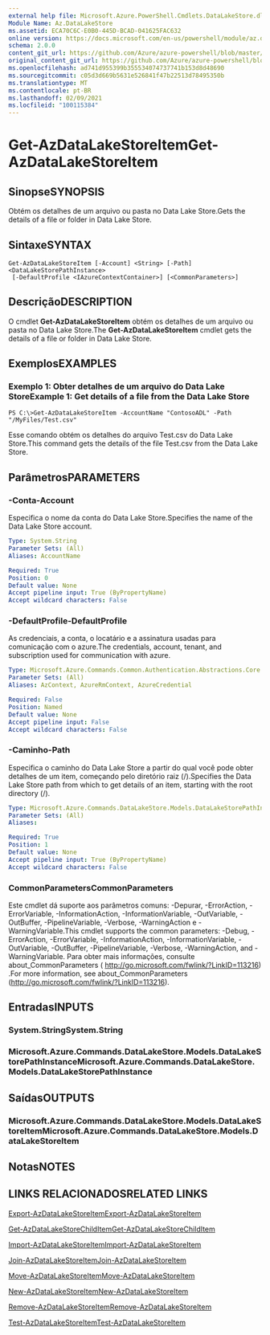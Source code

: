 ```yaml
---
external help file: Microsoft.Azure.PowerShell.Cmdlets.DataLakeStore.dll-Help.xml
Module Name: Az.DataLakeStore
ms.assetid: ECA70C6C-E0B0-445D-BCAD-041625FAC632
online version: https://docs.microsoft.com/en-us/powershell/module/az.datalakestore/get-azdatalakestoreitem
schema: 2.0.0
content_git_url: https://github.com/Azure/azure-powershell/blob/master/src/DataLakeStore/DataLakeStore/help/Get-AzDataLakeStoreItem.md
original_content_git_url: https://github.com/Azure/azure-powershell/blob/master/src/DataLakeStore/DataLakeStore/help/Get-AzDataLakeStoreItem.md
ms.openlocfilehash: ad741d955399b355534074737741b153d8d48690
ms.sourcegitcommit: c05d3d669b5631e526841f47b22513d78495350b
ms.translationtype: MT
ms.contentlocale: pt-BR
ms.lasthandoff: 02/09/2021
ms.locfileid: "100115384"
---
```

# <span data-ttu-id="d4043-101">Get-AzDataLakeStoreItem</span><span class="sxs-lookup"><span data-stu-id="d4043-101">Get-AzDataLakeStoreItem</span></span>

## <span data-ttu-id="d4043-102">Sinopse</span><span class="sxs-lookup"><span data-stu-id="d4043-102">SYNOPSIS</span></span>
<span data-ttu-id="d4043-103">Obtém os detalhes de um arquivo ou pasta no Data Lake Store.</span><span class="sxs-lookup"><span data-stu-id="d4043-103">Gets the details of a file or folder in Data Lake Store.</span></span>

## <span data-ttu-id="d4043-104">Sintaxe</span><span class="sxs-lookup"><span data-stu-id="d4043-104">SYNTAX</span></span>

```
Get-AzDataLakeStoreItem [-Account] <String> [-Path] <DataLakeStorePathInstance>
 [-DefaultProfile <IAzureContextContainer>] [<CommonParameters>]
```

## <span data-ttu-id="d4043-105">Descrição</span><span class="sxs-lookup"><span data-stu-id="d4043-105">DESCRIPTION</span></span>
<span data-ttu-id="d4043-106">O cmdlet **Get-AzDataLakeStoreItem** obtém os detalhes de um arquivo ou pasta no Data Lake Store.</span><span class="sxs-lookup"><span data-stu-id="d4043-106">The **Get-AzDataLakeStoreItem** cmdlet gets the details of a file or folder in Data Lake Store.</span></span>

## <span data-ttu-id="d4043-107">Exemplos</span><span class="sxs-lookup"><span data-stu-id="d4043-107">EXAMPLES</span></span>

### <span data-ttu-id="d4043-108">Exemplo 1: Obter detalhes de um arquivo do Data Lake Store</span><span class="sxs-lookup"><span data-stu-id="d4043-108">Example 1: Get details of a file from the Data Lake Store</span></span>
```
PS C:\>Get-AzDataLakeStoreItem -AccountName "ContosoADL" -Path "/MyFiles/Test.csv"
```

<span data-ttu-id="d4043-109">Esse comando obtém os detalhes do arquivo Test.csv do Data Lake Store.</span><span class="sxs-lookup"><span data-stu-id="d4043-109">This command gets the details of the file Test.csv from the Data Lake Store.</span></span>

## <span data-ttu-id="d4043-110">Parâmetros</span><span class="sxs-lookup"><span data-stu-id="d4043-110">PARAMETERS</span></span>

### <span data-ttu-id="d4043-111">-Conta</span><span class="sxs-lookup"><span data-stu-id="d4043-111">-Account</span></span>
<span data-ttu-id="d4043-112">Especifica o nome da conta do Data Lake Store.</span><span class="sxs-lookup"><span data-stu-id="d4043-112">Specifies the name of the Data Lake Store account.</span></span>

```yaml
Type: System.String
Parameter Sets: (All)
Aliases: AccountName

Required: True
Position: 0
Default value: None
Accept pipeline input: True (ByPropertyName)
Accept wildcard characters: False
```

### <span data-ttu-id="d4043-113">-DefaultProfile</span><span class="sxs-lookup"><span data-stu-id="d4043-113">-DefaultProfile</span></span>
<span data-ttu-id="d4043-114">As credenciais, a conta, o locatário e a assinatura usadas para comunicação com o azure.</span><span class="sxs-lookup"><span data-stu-id="d4043-114">The credentials, account, tenant, and subscription used for communication with azure.</span></span>

```yaml
Type: Microsoft.Azure.Commands.Common.Authentication.Abstractions.Core.IAzureContextContainer
Parameter Sets: (All)
Aliases: AzContext, AzureRmContext, AzureCredential

Required: False
Position: Named
Default value: None
Accept pipeline input: False
Accept wildcard characters: False
```

### <span data-ttu-id="d4043-115">-Caminho</span><span class="sxs-lookup"><span data-stu-id="d4043-115">-Path</span></span>
<span data-ttu-id="d4043-116">Especifica o caminho do Data Lake Store a partir do qual você pode obter detalhes de um item, começando pelo diretório raiz (/).</span><span class="sxs-lookup"><span data-stu-id="d4043-116">Specifies the Data Lake Store path from which to get details of an item, starting with the root directory (/).</span></span>

```yaml
Type: Microsoft.Azure.Commands.DataLakeStore.Models.DataLakeStorePathInstance
Parameter Sets: (All)
Aliases:

Required: True
Position: 1
Default value: None
Accept pipeline input: True (ByPropertyName)
Accept wildcard characters: False
```

### <span data-ttu-id="d4043-117">CommonParameters</span><span class="sxs-lookup"><span data-stu-id="d4043-117">CommonParameters</span></span>
<span data-ttu-id="d4043-118">Este cmdlet dá suporte aos parâmetros comuns: -Depurar, -ErrorAction, -ErrorVariable, -InformationAction, -InformationVariable, -OutVariable, -OutBuffer, -PipelineVariable, -Verbose, -WarningAction e -WarningVariable.</span><span class="sxs-lookup"><span data-stu-id="d4043-118">This cmdlet supports the common parameters: -Debug, -ErrorAction, -ErrorVariable, -InformationAction, -InformationVariable, -OutVariable, -OutBuffer, -PipelineVariable, -Verbose, -WarningAction, and -WarningVariable.</span></span> <span data-ttu-id="d4043-119">Para obter mais informações, consulte about_CommonParameters ( http://go.microsoft.com/fwlink/?LinkID=113216) .</span><span class="sxs-lookup"><span data-stu-id="d4043-119">For more information, see about_CommonParameters (http://go.microsoft.com/fwlink/?LinkID=113216).</span></span>

## <span data-ttu-id="d4043-120">Entradas</span><span class="sxs-lookup"><span data-stu-id="d4043-120">INPUTS</span></span>

### <span data-ttu-id="d4043-121">System.String</span><span class="sxs-lookup"><span data-stu-id="d4043-121">System.String</span></span>

### <span data-ttu-id="d4043-122">Microsoft.Azure.Commands.DataLakeStore.Models.DataLakeStorePathInstance</span><span class="sxs-lookup"><span data-stu-id="d4043-122">Microsoft.Azure.Commands.DataLakeStore.Models.DataLakeStorePathInstance</span></span>

## <span data-ttu-id="d4043-123">Saídas</span><span class="sxs-lookup"><span data-stu-id="d4043-123">OUTPUTS</span></span>

### <span data-ttu-id="d4043-124">Microsoft.Azure.Commands.DataLakeStore.Models.DataLakeStoreItem</span><span class="sxs-lookup"><span data-stu-id="d4043-124">Microsoft.Azure.Commands.DataLakeStore.Models.DataLakeStoreItem</span></span>

## <span data-ttu-id="d4043-125">Notas</span><span class="sxs-lookup"><span data-stu-id="d4043-125">NOTES</span></span>

## <span data-ttu-id="d4043-126">LINKS RELACIONADOS</span><span class="sxs-lookup"><span data-stu-id="d4043-126">RELATED LINKS</span></span>

[<span data-ttu-id="d4043-127">Export-AzDataLakeStoreItem</span><span class="sxs-lookup"><span data-stu-id="d4043-127">Export-AzDataLakeStoreItem</span></span>](./Export-AzDataLakeStoreItem.md)

[<span data-ttu-id="d4043-128">Get-AzDataLakeStoreChildItem</span><span class="sxs-lookup"><span data-stu-id="d4043-128">Get-AzDataLakeStoreChildItem</span></span>](./Get-AzDataLakeStoreChildItem.md)

[<span data-ttu-id="d4043-129">Import-AzDataLakeStoreItem</span><span class="sxs-lookup"><span data-stu-id="d4043-129">Import-AzDataLakeStoreItem</span></span>](./Import-AzDataLakeStoreItem.md)

[<span data-ttu-id="d4043-130">Join-AzDataLakeStoreItem</span><span class="sxs-lookup"><span data-stu-id="d4043-130">Join-AzDataLakeStoreItem</span></span>](./Join-AzDataLakeStoreItem.md)

[<span data-ttu-id="d4043-131">Move-AzDataLakeStoreItem</span><span class="sxs-lookup"><span data-stu-id="d4043-131">Move-AzDataLakeStoreItem</span></span>](./Move-AzDataLakeStoreItem.md)

[<span data-ttu-id="d4043-132">New-AzDataLakeStoreItem</span><span class="sxs-lookup"><span data-stu-id="d4043-132">New-AzDataLakeStoreItem</span></span>](./New-AzDataLakeStoreItem.md)

[<span data-ttu-id="d4043-133">Remove-AzDataLakeStoreItem</span><span class="sxs-lookup"><span data-stu-id="d4043-133">Remove-AzDataLakeStoreItem</span></span>](./Remove-AzDataLakeStoreItem.md)

[<span data-ttu-id="d4043-134">Test-AzDataLakeStoreItem</span><span class="sxs-lookup"><span data-stu-id="d4043-134">Test-AzDataLakeStoreItem</span></span>](./Test-AzDataLakeStoreItem.md)


